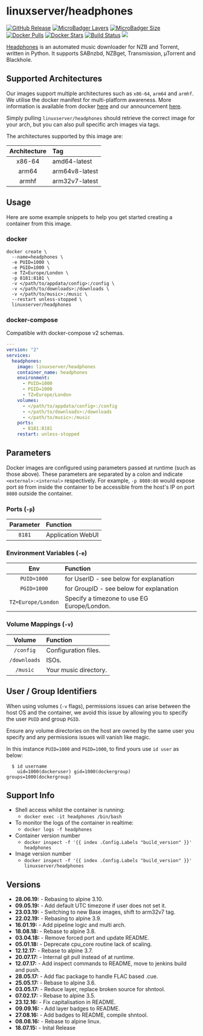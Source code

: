 # linuxserver/headphones

[![GitHub Release](https://img.shields.io/github/release/linuxserver/docker-headphones.svg?style=flat-square&color=E68523)](https://github.com/linuxserver/docker-headphones/releases) [![MicroBadger Layers](https://img.shields.io/microbadger/layers/linuxserver/headphones.svg?style=flat-square&color=E68523)](https://microbadger.com/images/linuxserver/headphones) [![MicroBadger Size](https://img.shields.io/microbadger/image-size/linuxserver/headphones.svg?style=flat-square&color=E68523)](https://microbadger.com/images/linuxserver/headphones) [![Docker Pulls](https://img.shields.io/docker/pulls/linuxserver/headphones.svg?style=flat-square&color=E68523)](https://hub.docker.com/r/linuxserver/headphones) [![Docker Stars](https://img.shields.io/docker/stars/linuxserver/headphones.svg?style=flat-square&color=E68523)](https://hub.docker.com/r/linuxserver/headphones) [![Build Status](https://ci.linuxserver.io/view/all/job/Docker-Pipeline-Builders/job/docker-headphones/job/master/badge/icon?style=flat-square)](https://ci.linuxserver.io/job/Docker-Pipeline-Builders/job/docker-headphones/job/master/) [![](https://lsio-ci.ams3.digitaloceanspaces.com/linuxserver/headphones/latest/badge.svg)](https://lsio-ci.ams3.digitaloceanspaces.com/linuxserver/headphones/latest/index.html)

[Headphones](https://github.com/rembo10/headphones) is an automated music downloader for NZB and Torrent, written in Python. It supports SABnzbd, NZBget, Transmission, µTorrent and Blackhole.

## Supported Architectures

Our images support multiple architectures such as `x86-64`, `arm64` and `armhf`. We utilise the docker manifest for multi-platform awareness. More information is available from docker [here](https://github.com/docker/distribution/blob/master/docs/spec/manifest-v2-2.md#manifest-list) and our announcement [here](https://blog.linuxserver.io/2019/02/21/the-lsio-pipeline-project/).

Simply pulling `linuxserver/headphones` should retrieve the correct image for your arch, but you can also pull specific arch images via tags.

The architectures supported by this image are:

| Architecture | Tag |
| :---: | :--- |
| x86-64 | amd64-latest |
| arm64 | arm64v8-latest |
| armhf | arm32v7-latest |

## Usage

Here are some example snippets to help you get started creating a container from this image.

### docker

```text
docker create \
  --name=headphones \
  -e PUID=1000 \
  -e PGID=1000 \
  -e TZ=Europe/London \
  -p 8181:8181 \
  -v </path/to/appdata/config>:/config \
  -v </path/to/downloads>:/downloads \
  -v </path/to/music>:/music \
  --restart unless-stopped \
  linuxserver/headphones
```

### docker-compose

Compatible with docker-compose v2 schemas.

```yaml
---
version: "2"
services:
  headphones:
    image: linuxserver/headphones
    container_name: headphones
    environment:
      - PUID=1000
      - PGID=1000
      - TZ=Europe/London
    volumes:
      - </path/to/appdata/config>:/config
      - </path/to/downloads>:/downloads
      - </path/to/music>:/music
    ports:
      - 8181:8181
    restart: unless-stopped
```

## Parameters

Docker images are configured using parameters passed at runtime \(such as those above\). These parameters are separated by a colon and indicate `<external>:<internal>` respectively. For example, `-p 8080:80` would expose port `80` from inside the container to be accessible from the host's IP on port `8080` outside the container.

### Ports \(`-p`\)

| Parameter | Function |
| :---: | :--- |
| `8181` | Application WebUI |

### Environment Variables \(`-e`\)

| Env | Function |
| :---: | :--- |
| `PUID=1000` | for UserID - see below for explanation |
| `PGID=1000` | for GroupID - see below for explanation |
| `TZ=Europe/London` | Specify a timezone to use EG Europe/London. |

### Volume Mappings \(`-v`\)

| Volume | Function |
| :---: | :--- |
| `/config` | Configuration files. |
| `/downloads` | ISOs. |
| `/music` | Your music directory. |

## User / Group Identifiers

When using volumes \(`-v` flags\), permissions issues can arise between the host OS and the container, we avoid this issue by allowing you to specify the user `PUID` and group `PGID`.

Ensure any volume directories on the host are owned by the same user you specify and any permissions issues will vanish like magic.

In this instance `PUID=1000` and `PGID=1000`, to find yours use `id user` as below:

```text
  $ id username
    uid=1000(dockeruser) gid=1000(dockergroup) groups=1000(dockergroup)
```

## Support Info

* Shell access whilst the container is running:
  * `docker exec -it headphones /bin/bash`
* To monitor the logs of the container in realtime:
  * `docker logs -f headphones`
* Container version number
  * `docker inspect -f '{{ index .Config.Labels "build_version" }}' headphones`
* Image version number
  * `docker inspect -f '{{ index .Config.Labels "build_version" }}' linuxserver/headphones`

## Versions

* **28.06.19:** - Rebasing to alpine 3.10.
* **09.05.19:** - Add default UTC timezone if user does not set it.
* **23.03.19:** - Switching to new Base images, shift to arm32v7 tag.
* **22.02.19:** - Rebasing to alpine 3.9.
* **16.01.19:** - Add pipeline logic and multi arch.
* **18.08.18:** - Rebase to alpine 3.8.
* **03.04.18:** - Remove forced port and update README.
* **05.01.18:** - Deprecate cpu\_core routine lack of scaling.
* **12.12.17:** - Rebase to alpine 3.7.
* **20.07.17:** - Internal git pull instead of at runtime.
* **12.07.17:** - Add inspect commands to README, move to jenkins build and push.
* **28.05.17:** - Add flac package to handle FLAC based .cue.
* **25.05.17:** - Rebase to alpine 3.6.
* **03.05.17:** - Reduce layer, replace broken source for shntool.
* **07.02.17:** - Rebase to alpine 3.5.
* **23.12.16:** - Fix capitalisation in README.
* **09.09.16:** - Add layer badges to README.
* **27.08.16:** - Add badges to README, compile shntool.
* **08.08.16:** - Rebase to alpine linux.
* **18.07.15:** - Inital Release

